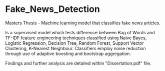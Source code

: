 # Fake_News_Detection
Masters Thesis - Machine learning model that classifies fake news articles. 

Is a supervised model which tests difference between Bag of Words and TF-IDF feature engineering techniques classified using Naive Bayes, Logistic Regression, Decision Tree, Random Forest, Support Vector Clustering, K-Nearest Neighbour. Classifiers employ noise reduction through use of adaptive boosting and bootstrap aggregation. 

Findings and further analysis are detailed within "Dissertation.pdf" file. 
